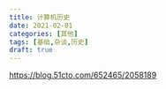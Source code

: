 ```yaml
---
title: 计算机历史
date: 2021-02-01
categories: [其他]
tags: [基础,杂谈,历史]
draft: true
---
```


https://blog.51cto.com/652465/2058189